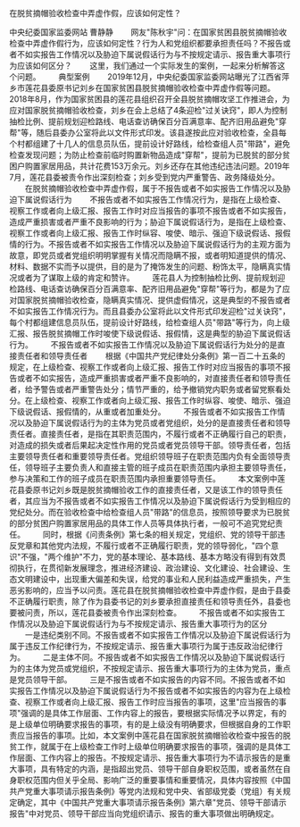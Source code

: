 在脱贫摘帽验收检查中弄虚作假，应该如何定性？











中央纪委国家监委网站 曹静静
　　网友"陈秋宇"问：在国家贫困县脱贫摘帽验收检查中弄虚作假行为，应该如何定性？行为人和党组织都要承担责任吗？不报告或者不如实报告工作情况以及胁迫下属说假话行为与不按规定请示、报告重大事项行为应该如何区分？
　　这里，我们通过一个实际发生的案例，一起来分析解答这个问题。
　　典型案例
　　2019年12月，中央纪委国家监委网站曝光了江西省萍乡市莲花县委原书记刘乡在国家贫困县脱贫摘帽验收检查中弄虚作假等问题。2018年8月，作为国家贫困县的莲花县组织召开全县脱贫摘帽攻坚工作推进会，为应对国家脱贫摘帽验收检查，刘乡在会上总结了4条迎检"过关诀窍"，即人为控制抽检比例、提前规划迎检路线、电话查访确保百分百满意率、配齐旧用品避免"穿帮"等，随后县委办公室将此以文件形式印发。该县遂按此应对验收检查，全县每个村都组建了十几人的信息员队伍，提前设计好路线，给检查组人员"带路"，避免检查发现问题；为防止检查前临时购置新物品造成"穿帮"，提前为已脱贫的部分贫困户购置家居用品，共计花费153万余元。刘乡还存在其他违纪违法问题。2019年7月，莲花县委被责令作出深刻检查；刘乡受到党内严重警告、政务降级处分。
　　在脱贫摘帽验收检查中弄虚作假，属于不报告或者不如实报告工作情况以及胁迫下属说假话行为
　　不报告或者不如实报告工作情况行为，是指在上级检查、视察工作或者向上级汇报、报告工作时对应当报告的事项不报告或者不如实报告，造成严重损害或者严重不良影响的行为；胁迫下属说假话行为，是指在上级检查、视察工作或者向上级汇报、报告工作时纵容、唆使、暗示、强迫下级说假话、报假情的行为。不报告或者不如实报告工作情况以及胁迫下属说假话行为的主观方面为故意，即党员或者党组织明明掌握有关情况而隐瞒不报，或者明知道提供的情况、材料、数据不实而予以提供，目的是为了掩饰发生的问题、粉饰太平，隐瞒真实情况或者为了谋取上级的肯定和赞许。
　　莲花县人为控制抽检比例、提前规划迎检路线、电话查访确保百分百满意率、配齐旧用品避免"穿帮"等行为，都是为了应对国家脱贫摘帽验收检查，隐瞒真实情况、提供虚假情况，这是典型的不报告或者不如实报告工作情况行为。而且县委办公室将此以文件形式印发迎检"过关诀窍"，每个村都组建信息员队伍，提前设计好路线，给检查组人员"带路"等行为，向上级汇报、报告脱贫摘帽工作时唆使下级说假话、报假情，这是典型的胁迫下属说假话行为。
　　不报告或者不如实报告工作情况以及胁迫下属说假话行为处分的是直接责任者和领导责任者
　　根据《中国共产党纪律处分条例》第一百二十五条的规定，在上级检查、视察工作或者向上级汇报、报告工作时对应当报告的事项不报告或者不如实报告，造成严重损害或者严重不良影响的，对直接责任者和领导责任者，给予警告或者严重警告处分；情节严重的，给予撤销党内职务或者留党察看处分。在上级检查、视察工作或者向上级汇报、报告工作时纵容、唆使、暗示、强迫下级说假话、报假情的，从重或者加重处分。
　　不报告或者不如实报告工作情况以及胁迫下属说假话行为的主体为党员或者党组织，处分的是直接责任者和领导责任者。直接责任者，是指在其职责范围内，不履行或者不正确履行自己的职责，对造成的损失或者后果起决定性作用的党员或者党员领导干部。领导责任者，包括主要领导责任者和重要领导责任者。党组织领导班子在职责范围内负有全面领导责任，领导班子主要负责人和直接主管的班子成员在职责范围内承担主要领导责任，参与决策和工作的班子成员在职责范围内承担重要领导责任。
　　本文案例中莲花县委原书记刘乡既是脱贫摘帽验收工作的直接责任者，又是该工作的领导责任者，其应当为不报告或者不如实报告工作情况以及胁迫下属说假话行为受到相应的党纪处分。而在验收检查中给检查组人员"带路"的信息员，按照领导要求为已脱贫的部分贫困户购置家居用品的具体工作人员等具体执行者，一般可不追究党纪责任。
　　同时，根据《问责条例》第七条的相关规定，党组织、党的领导干部违反党章和其他党内法规，不履行或者不正确履行职责，党的领导弱化，"四个意识"不强，"两个维护"不力，党的基本理论、基本路线、基本方略没有得到有效贯彻执行，在贯彻新发展理念，推进经济建设、政治建设、文化建设、社会建设、生态文明建设中，出现重大偏差和失误，给党的事业和人民利益造成严重损失，产生恶劣影响的，应当予以问责。莲花县在脱贫摘帽验收检查中弄虚作假，是由于县委不正确履行职责，除了作为县委书记的刘乡要承担直接责任和领导责任外，县委也要被问责，所以，莲花县委被责令作出深刻检查。
　　不报告或者不如实报告工作情况以及胁迫下属说假话行为与不按规定请示、报告重大事项行为的区分
　　一是违纪类别不同。不报告或者不如实报告工作情况以及胁迫下属说假话行为属于违反工作纪律行为，不按规定请示、报告重大事项行为属于违反政治纪律行为。
　　二是主体不同。不报告或者不如实报告工作情况以及胁迫下属说假话行为的主体为党员或党组织，不按规定请示、报告重大事项行为的主体为党员，重点是党员领导干部。
　　三是不报告或者不如实报告的内容不同。不报告或者不如实报告工作情况以及胁迫下属说假话行为不报告或者不如实报告的内容为在上级检查、视察工作或者向上级汇报、报告工作时应当报告的事项，这里"应当报告的事项"强调的是具体工作层面、工作内容上的报告，要根据实际情况予以界定，有的是上级单位明确要求报告的事项，有的是上级没有明确要求，但根据自身的工作职责应当报告的事项。比如，本文案例中莲花县在国家脱贫摘帽验收检查中报告的脱贫工作，就属于在上级检查工作时上级单位明确要求报告的事项，强调的是具体工作层面、工作内容上的报告。不按规定请示、报告重大事项行为不请示报告的是重大事项，具有特定的内涵，是指超出党员、领导干部自身职权范围，或者虽然在自身职权范围内但关乎全局、影响广泛的重要事情和重要情况，具体内容按照《中国共产党重大事项请示报告条例》等党内法规和党中央、省部级党委（党组）有关规定确定，其中《中国共产党重大事项请示报告条例》第六章"党员、领导干部请示报告"中对党员、领导干部应当向党组织请示、报告的重大事项做出明确规定。
